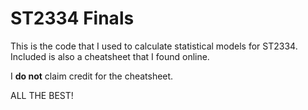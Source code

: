 # **ST2334 Finals**

This is the code that I used to calculate statistical models for ST2334. Included  is also a cheatsheet that I found online. 

I **do not** claim credit for the cheatsheet.

ALL THE BEST!
